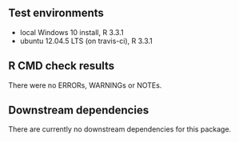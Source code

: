 ## Test environments
* local Windows 10 install, R 3.3.1
* ubuntu 12.04.5 LTS (on travis-ci), R 3.3.1

## R CMD check results

There were no ERRORs, WARNINGs or NOTEs.

## Downstream dependencies

There are currently no downstream dependencies for this package.